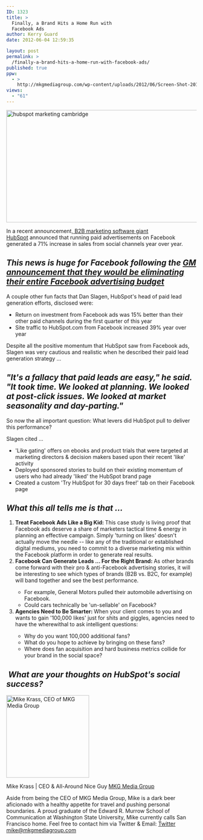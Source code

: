 ```yaml
---
ID: 1323
title: >
  Finally, a Brand Hits a Home Run with
  Facebook Ads
author: Kerry Guard
date: 2012-06-04 12:59:35

layout: post
permalink: >
  /finally-a-brand-hits-a-home-run-with-facebook-ads/
published: true
ppw:
  - >
    http://mkgmediagroup.com/wp-content/uploads/2012/06/Screen-Shot-2012-06-04-at-12.48.04-PM.png
views:
  - "61"
---
```

<img class="aligncenter size-full wp-image-1324" title="facebook ads for hubspot marketing" src="http://mkgmediagroup.com/wp-content/uploads/2012/06/Screen-Shot-2012-06-04-at-12.48.04-PM.png" alt="hubspot marketing cambridge" width="566" height="297" />

In a recent announcement,<a href="http://www.clickz.com/clickz/news/2181962/b2b-brand-facebook-ads-drove-sales" target="_blank"> B2B marketing software giant HubSpot</a> announced that running paid advertisements on Facebook generated a 71% increase in sales from social channels year over year.
<h2><em>This news is huge for Facebook following the <a href="http://www.businessweek.com/articles/2012-05-22/why-gm-and-others-fail-with-facebook-ads" target="_blank">GM announcement that they would be eliminating their entire Facebook advertising budget</a></em></h2>
A couple other fun facts that Dan Slagen, HubSpot's head of paid lead generation efforts, disclosed were:
<ul>
	<li>Return on investment from Facebook ads was 15% better than their other paid channels during the first quarter of this year</li>
	<li>Site traffic to HubSpot.com from Facebook increased 39% year over year</li>
</ul>
Despite all the positive momentum that HubSpot saw from Facebook ads, Slagen was very cautious and realistic when he described their paid lead generation strategy ...
<h2 style="text-align: left;"><em>"It's a fallacy that paid leads are easy," he said. "It took time. We looked at planning. We looked at post-click issues. We looked at market seasonality and day-parting."</em></h2>
So now the all important question: What levers did HubSpot pull to deliver this performance?

Slagen cited ...
<ul>
	<li>'Like gating' offers on ebooks and product trials that were targeted at marketing directors &amp; decision makers based upon their recent 'like' activity</li>
	<li>Deployed sponsored stories to build on their existing momentum of users who had already 'liked' the HubSpot brand page</li>
	<li>Created a custom 'Try HubSpot for 30 days free!' tab on their Facebook page</li>
</ul>
<h2><em>What this all tells me is that ...</em></h2>
<ol>
	<li><strong>Treat Facebook Ads Like a Big Kid: </strong>This case study is living proof that Facebook ads deserve a share of marketers tactical time &amp; energy in planning an effective campaign. Simply 'turning on likes' doesn't actually move the needle -- like any of the traditional or established digital mediums, you need to commit to a diverse marketing mix within the Facebook platform in order to generate real results.</li>
	<li><strong>Facebook Can Generate Leads ... For the Right Brand: </strong>As other brands come forward with their pro &amp; anti-Facebook advertising stories, it will be interesting to see which types of brands (B2B vs. B2C, for example) will band together and see the best performance.</li>
<ul>
	<li>For example, General Motors pulled their automobile advertising on Facebook.</li>
	<li>Could cars technically be 'un-sellable' on Facebook?</li>
</ul>
	<li><strong>Agencies Need to Be Smarter: </strong>When your client comes to you and wants to gain '100,000 likes' just for shits and giggles, agencies need to have the wherewithal to ask intelligent questions:</li>
</ol>
<ul>
<ul>
	<li>Why do you want 100,000 additional fans?</li>
	<li>What do you hope to achieve by bringing on these fans?</li>
	<li>Where does fan acquisition and hard business metrics collide for your brand in the social space?</li>
</ul>
</ul>
<h2> <em>What are your thoughts on HubSpot's social success?</em></h2>

<img src="http://mkgmediagroup.com/wp-content/uploads/2011/08/mk_median_bw_head.jpeg" alt="Mike Krass, CEO of MKG Media Group" width="219" height="218" class="alignleft size-full wp-image-1794" />

<span itemprop="jobTitle">Mike Krass | CEO & All-Around Nice Guy</span>
<a href="http://www.mkgmediagroup.com" itemprop="url">MKG Media Group</a>
</span>

Aside from being the CEO of MKG Media Group, Mike is a dark beer aficionado with a healthy appetite for travel and pushing personal boundaries. A proud graduate of the Edward R. Murrow School of Communication at Washington State University, Mike currently calls San Francisco home. Feel free to contact him via Twitter & Email:
<a href="http://www.twitter.com/mikekrass" itemprop="url">Twitter</a>
<a href="mailto:mike@mkgmediagroup.com" itemprop="email">mike@mkgmediagroup.com</a>
</div>